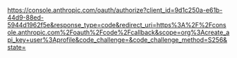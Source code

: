 https://console.anthropic.com/oauth/authorize?client_id=9d1c250a-e61b-44d9-88ed-5944d1962f5e&response_type=code&redirect_uri=https%3A%2F%2Fconsole.anthropic.com%2Foauth%2Fcode%2Fcallback&scope=org%3Acreate_api_key+user%3Aprofile&code_challenge=&code_challenge_method=S256&state=

